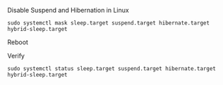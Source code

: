 Disable Suspend and Hibernation in Linux

`sudo systemctl mask sleep.target suspend.target hibernate.target hybrid-sleep.target`

Reboot

Verify

`sudo systemctl status sleep.target suspend.target hibernate.target hybrid-sleep.target`
